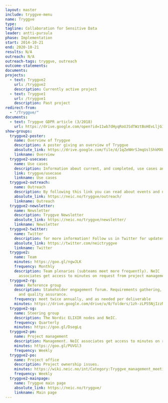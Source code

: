 ```yaml
---
layout: master
include: tryggve-menu
name: Tryggve
type:
tagline: Collaboration for Sensitive Data
leader: antti-pursula
phase: Implementation
start: 2014-10-21
end: 2020-10-21
results: N/A
outreach: N/A
outreach-tags: tryggve, outreach
outcome-statements:
documents:
projects:
  - text: Tryggve2
    url: /tryggve2
    description: Currently active project
  - text: Tryggve1
    url: /tryggve1
    description: Past project
redirect-from:
  - "/Tryggve/"
documents:
  - text: Tryggve GDPR article (3/2018)
    url: https://drive.google.com/open?id=11wb7dHyqRoUJSdTWztBoHEvLljG1_8H5
show-groups:
  tryggve2-poster:
    name: Overview of Tryggve
    description: A poster giving an overview of Tryggve
    absolute_link: https://drive.google.com/file/d/1qZeNHrSJmqUslShkMXUzTLYCFxsLKgAS/view
    linkname: Overview
  tryggve2-usecase:
    name: Use cases
    description: Information about current, and completed, use cases and how to apply.
    link: tryggve/usecase
    linkname: Use cases
  tryggve2-outreach:
    name: Outreach
    description: By following this link you can read about events and news from Tryggve
    absolute_link: https://neic.no/tryggve/outreach/
    linkname: Outreach
  tryggve2-newsletter:
    name: Newsletter
    description: Tryggve Newsletter
    absolute_link: https://neic.no/tryggve/newsletter/
    linkname: Newsletter
  tryggve2-twitter:
    name: Twitter
    description: for more information! Follow us in Twitter for updates.
    absolute_link: https://twitter.com/neictryggve
    linkname: Twitter
  tryggve2:
    name: Team
    minutes: https://goo.gl/ngwJLK
    frequency: Monthly
    description: Team plenaries (subteams meet more frequently). NeIC
      associates get access to minutes on request from project management.
  tryggve2-rg:
    name: Reference group
    description: Stakeholder engagement forum. Requirements gathering, outreach
      and quality assurance.
    frequency: meet twice annually, and as needed per deliverable
    minutes: https://drive.google.com/drive/u/0/folders/1zh-zLP55NjIzzMsxjHTsvPIl7dh_gkak
  tryggve2-sg:
    name: Steering group
    description: The Nordic ELIXIR nodes and NeIC.
    frequency: Quarterly
    minutes: https://goo.gl/DsegLq
  tryggve2-pm:
    name: Project management
    description: Management. NeIC associates get access to minutes on request from project management.
    minutes: https://goo.gl/PUVGl3
    frequency: Weekly
  tryggve2-po:
    name: Project office
    description: Project ownership issues.
    minutes: https://wiki.neic.no/int/Category:Tryggve_management_meetings
    frequency: Weekly
  tryggve2-mainpage:
    name: Tryggve main page
    absolute_link: https://neic.no/tryggve/
    linkname: Main page
---
```


